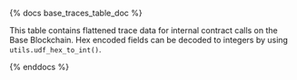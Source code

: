 {% docs base_traces_table_doc %}

This table contains flattened trace data for internal contract calls on the Base Blockchain. Hex encoded fields can be decoded to integers by using `utils.udf_hex_to_int()`.

{% enddocs %}